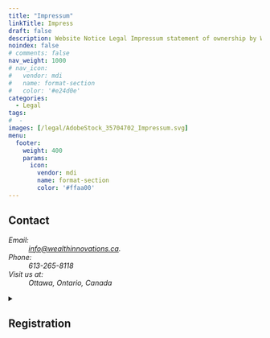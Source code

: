 ```yaml
---
title: "Impressum"
linkTitle: Impress
draft: false
description: Website Notice Legal Impressum statement of ownership by Wealth Innovations Inc OCN 2422036
noindex: false
# comments: false
nav_weight: 1000
# nav_icon:
#   vendor: mdi
#   name: format-section
#   color: '#e24d0e'
categories:
  - Legal 
tags:
#  - 
images: [/legal/AdobeStock_35704702_Impressum.svg]
menu:
  footer:
    weight: 400
    params:
      icon:
        vendor: mdi
        name: format-section
        color: '#ffaa00'
---
```

<main id="main" class="w3-content w3-padding-large w3-pale-yellow">
<section class="s12 m6 l4 w3-mobile w3-card-4 w3-pale-green">
<h2 class="w3-green">Contact</h2>
        
<address class="w3-padding-large">
<dl>
<dt>Email:</dt>
<dd> <a href="email:info@wealthinnovations.ca">info@wealthinnovations.ca</a>.</dd>
<dt>Phone:</dt>
<dd> 613-265-8118</dd>
<dt>Visit us at:</dt>
<dd>Ottawa, Ontario, Canada</dd>
</dl>
</address>  
</section>
    
<section class="s12 m8 l5 w3-mobile w3-card-4 w3-padding-large w3-pale-blue">
<details>
<summary>
<h2 class="w3-blue">Registration</h2>
</summary>
      
<dl>
<dt>Corporation Name: </dt>
<dd>WEALTH INNOVATIONS INC.</dd>
<dt>Business Number (BN):</dt>
<dd> 808954572</dd>
<dt>Ontario Corporation Number (OCN): </dt>
<dd>2422036</dd>
<dt>Incorporation Date:</dt>
<dd> June 09, 2014</dd>
<dt>Type:</dt>
<dd> Ontario Business Corporation</dd>
<dt>Status:</dt>
<dd> Active</dd>
<dt>Governing Jurisdiction:</dt>
<dd> Canada - Ontario</dd>
<dt>Registered or Head Office Address:</dt>
<dd> Ottawa, Ontario, Canada</dd>
</dl>
</details>
</section>
</main>

